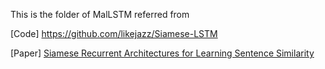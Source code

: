 This is the folder of MalLSTM referred from 

[Code] https://github.com/likejazz/Siamese-LSTM

[Paper] [Siamese Recurrent Architectures for Learning Sentence Similarity](https://ojs.aaai.org/index.php/AAAI/article/view/10350)

